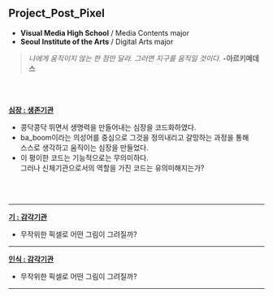 ## Project_Post_Pixel
 * **Visual Media High School** / Media Contents major
 * **Seoul Institute of the Arts** / Digital Arts major

 > *나에게 움직이지 않는 한 점만 달라. 그러면 지구를 움직일 것이다.*  **-아르키메데스**

<br>
<br>
 
**[심장 : 생존기관](./PPP_Heart/)**
 * 콩닥콩닥 뛰면서 생명력을 만들어내는 심장을 코드화하였다.
 * ba_boom이라는 의성어를 중심으로 그것을 정의내리고 갈망하는 과정을 통해<br>
 스스로 생각하고 움직이는 심장을 만들었다.
 * 이 평이한 코드는 기능적으로는 무의미하다. <br>
 그러나 신체기관으로서의 역할을 가진 코드는 유의미해지는가?
 <br>
 <br>

 ---
**[기 : 감각기관](./pixelGenerator/)**
 * 무작위한 픽셀로 어떤 그림이 그려질까?

 ---
**[인식 : 감각기관](./pixelGenerator/)**
 * 무작위한 픽셀로 어떤 그림이 그려질까?

 ---

<!--
 ## Work
  * [예시 작업](./example/)
  * 여러분의 작업을 p5 기반으로 만들고 링크를 걸 수 있습니다.
  * 다음처럼 이미지를 추가할 수도 있습니다.

  ![예시 이미지](./example_img.png) -->
